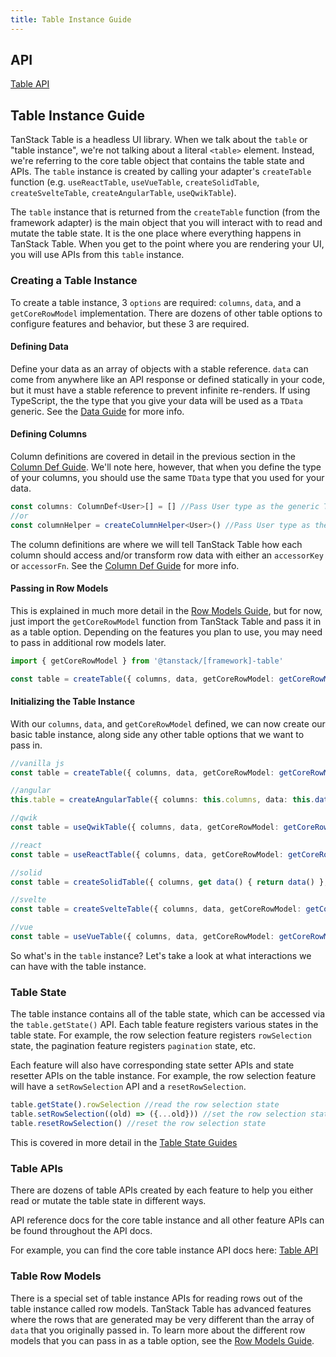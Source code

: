 ```yaml
---
title: Table Instance Guide
---
```


## API

[Table API](../../api/core/table)

## Table Instance Guide

TanStack Table is a headless UI library. When we talk about the `table` or "table instance", we're not talking about a literal `<table>` element. Instead, we're referring to the core table object that contains the table state and APIs. The `table` instance is created by calling your adapter's `createTable` function (e.g. `useReactTable`, `useVueTable`, `createSolidTable`, `createSvelteTable`, `createAngularTable`, `useQwikTable`).

The `table` instance that is returned from the `createTable` function (from the framework adapter) is the main object that you will interact with to read and mutate the table state. It is the one place where everything happens in TanStack Table. When you get to the point where you are rendering your UI, you will use APIs from this `table` instance.

### Creating a Table Instance

To create a table instance, 3 `options` are required: `columns`, `data`, and a `getCoreRowModel` implementation. There are dozens of other table options to configure features and behavior, but these 3 are required.

#### Defining Data

Define your data as an array of objects with a stable reference. `data` can come from anywhere like an API response or defined statically in your code, but it must have a stable reference to prevent infinite re-renders. If using TypeScript, the the type that you give your data will be used as a `TData` generic. See the [Data Guide](../data) for more info.

#### Defining Columns

Column definitions are covered in detail in the previous section in the [Column Def Guide](../column-defs). We'll note here, however, that when you define the type of your columns, you should use the same `TData` type that you used for your data.

```ts
const columns: ColumnDef<User>[] = [] //Pass User type as the generic TData type
//or
const columnHelper = createColumnHelper<User>() //Pass User type as the generic TData type
```

The column definitions are where we will tell TanStack Table how each column should access and/or transform row data with either an `accessorKey` or `accessorFn`. See the [Column Def Guide](../column-defs#creating-accessor-columns) for more info.

#### Passing in Row Models

This is explained in much more detail in the [Row Models Guide](../row-models), but for now, just import the `getCoreRowModel` function from TanStack Table and pass it in as a table option. Depending on the features you plan to use, you may need to pass in additional row models later.

```ts
import { getCoreRowModel } from '@tanstack/[framework]-table'

const table = createTable({ columns, data, getCoreRowModel: getCoreRowModel() })
```

#### Initializing the Table Instance

With our `columns`, `data`, and `getCoreRowModel` defined, we can now create our basic table instance, along side any other table options that we want to pass in.

```ts
//vanilla js
const table = createTable({ columns, data, getCoreRowModel: getCoreRowModel() })

//angular
this.table = createAngularTable({ columns: this.columns, data: this.data(), getCoreRowModel: getCoreRowModel() })

//qwik
const table = useQwikTable({ columns, data, getCoreRowModel: getCoreRowModel() })

//react
const table = useReactTable({ columns, data, getCoreRowModel: getCoreRowModel() })

//solid
const table = createSolidTable({ columns, get data() { return data() }, getCoreRowModel: getCoreRowModel() })

//svelte
const table = createSvelteTable({ columns, data, getCoreRowModel: getCoreRowModel() })

//vue
const table = useVueTable({ columns, data, getCoreRowModel: getCoreRowModel() })
```

So what's in the `table` instance? Let's take a look at what interactions we can have with the table instance.

### Table State

The table instance contains all of the table state, which can be accessed via the `table.getState()` API. Each table feature registers various states in the table state. For example, the row selection feature registers `rowSelection` state, the pagination feature registers `pagination` state, etc.

Each feature will also have corresponding state setter APIs and state resetter APIs on the table instance. For example, the row selection feature will have a `setRowSelection` API and a `resetRowSelection`.

```ts
table.getState().rowSelection //read the row selection state
table.setRowSelection((old) => ({...old})) //set the row selection state
table.resetRowSelection() //reset the row selection state
```

This is covered in more detail in the [Table State Guides](../../framework/react/guide/table-state)

### Table APIs

There are dozens of table APIs created by each feature to help you either read or mutate the table state in different ways.

API reference docs for the core table instance and all other feature APIs can be found throughout the API docs.

For example, you can find the core table instance API docs here: [Table API](../../api/core/table#table-api)

### Table Row Models

There is a special set of table instance APIs for reading rows out of the table instance called row models. TanStack Table has advanced features where the rows that are generated may be very different than the array of `data` that you originally passed in. To learn more about the different row models that you can pass in as a table option, see the [Row Models Guide](../row-models).
